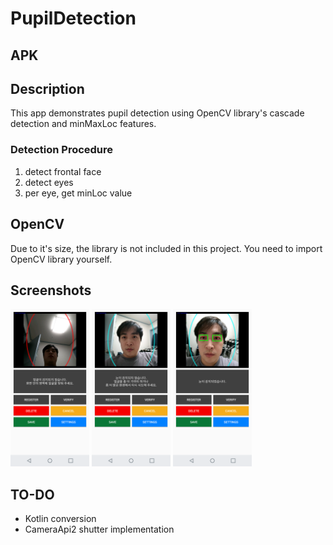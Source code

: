 # PupilDetection

## APK

## Description
This app demonstrates pupil detection using OpenCV library's cascade detection and minMaxLoc features.

### Detection Procedure
1) detect frontal face
2) detect eyes
3) per eye, get minLoc value

## OpenCV
Due to it's size, the library is not included in this project. You need to import OpenCV library yourself.

## Screenshots
<img src="images/face_not_detected.png" width="25%"> <img src="images/eyes_not_detected.png" width="25%"> <img src="images/eyes_detected.png" width="25%">

## TO-DO
- Kotlin conversion
- CameraApi2 shutter implementation